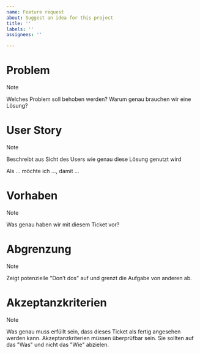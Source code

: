 ```yaml
---
name: Feature request
about: Suggest an idea for this project
title: ''
labels: ''
assignees: ''

---
```


# Problem

> [!NOTE]
> Welches Problem soll behoben werden? Warum genau brauchen wir eine Lösung? 



# User Story

> [!NOTE]
> Beschreibt aus Sicht des Users wie genau diese Lösung genutzt wird

Als … möchte ich …, damit …

# Vorhaben

> [!NOTE]
> Was genau haben wir mit diesem Ticket vor?



# Abgrenzung

> [!NOTE]
> Zeigt potenzielle "Don’t dos" auf und grenzt die Aufgabe von anderen ab.

# Akzeptanzkriterien

> [!NOTE]
> Was genau muss erfüllt sein, dass dieses Ticket als fertig angesehen werden kann. Akzeptanzkriterien müssen überprüfbar sein. Sie sollten auf das "Was" und nicht das "Wie" abzielen.
